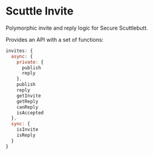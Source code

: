 # Scuttle Invite

Polymorphic invite and reply logic for Secure Scuttlebutt.

Provides an API with a set of functions:

```js
invites: {
  async: {
    private: {
      publish
      reply
    },
    publish
    reply
    getInvite
    getReply
    canReply
    isAccepted
  },
  sync: {
    isInvite
    isReply
  }
}
```
